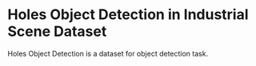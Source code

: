 # Holes Object Detection in Industrial Scene Dataset

Holes Object Detection is a dataset for object detection task.